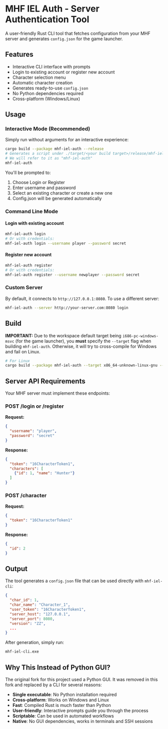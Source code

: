 # MHF IEL Auth - Server Authentication Tool

A user-friendly Rust CLI tool that fetches configuration from your MHF server and generates `config.json` for the game launcher.

## Features

- Interactive CLI interface with prompts
- Login to existing account or register new account
- Character selection menu
- Automatic character creation
- Generates ready-to-use `config.json`
- No Python dependencies required
- Cross-platform (Windows/Linux)

## Usage

### Interactive Mode (Recommended)

Simply run without arguments for an interactive experience:

```bash
cargo build --package mhf-iel-auth --release
# Generates a script under ./target/<your build target>/release/mhf-iel-auth
# We will refer to it as "mhf-iel-auth"
mhf-iel-auth
```

You'll be prompted to:

1. Choose Login or Register
2. Enter username and password
3. Select an existing character or create a new one
4. Config.json will be generated automatically

### Command Line Mode

#### Login with existing account

```bash
mhf-iel-auth login
# Or with credentials:
mhf-iel-auth login --username player --password secret
```

#### Register new account

```bash
mhf-iel-auth register
# Or with credentials:
mhf-iel-auth register --username newplayer --password secret
```

### Custom Server

By default, it connects to `http://127.0.0.1:8080`. To use a different server:

```bash
mhf-iel-auth --server http://your-server.com:8080 login
```

## Build

**IMPORTANT:** Due to the workspace default target being `i686-pc-windows-msvc` (for the game launcher), you **must** specify the `--target` flag when building `mhf-iel-auth`. Otherwise, it will try to cross-compile for Windows and fail on Linux.

```bash
# For Linux
cargo build --package mhf-iel-auth --target x86_64-unknown-linux-gnu --release
```

## Server API Requirements

Your MHF server must implement these endpoints:

### POST /login or /register

**Request:**

```json
{
  "username": "player",
  "password": "secret"
}
```

**Response:**

```json
{
  "token": "16CharacterToken1",
  "characters": [
    {"id": 1, "name": "Hunter"}
  ]
}
```

### POST /character

**Request:**

```json
{
  "token": "16CharacterToken1"
}
```

**Response:**

```json
{
  "id": 2
}
```

## Output

The tool generates a `config.json` file that can be used directly with `mhf-iel-cli`:

```json
{
  "char_id": 1,
  "char_name": "Character_1",
  "user_token": "16CharacterToken1",
  "server_host": "127.0.0.1",
  "server_port": 8080,
  "version": "ZZ",
  ...
}
```

After generation, simply run:

```bash
mhf-iel-cli.exe
```

## Why This Instead of Python GUI?

The original fork for this project used a Python GUI.
It was removed in this fork and replaced by a CLI for several reasons:

- **Single executable**: No Python installation required
- **Cross-platform**: Works on Windows and Linux
- **Fast**: Compiled Rust is much faster than Python
- **User-friendly**: Interactive prompts guide you through the process
- **Scriptable**: Can be used in automated workflows
- **Native**: No GUI dependencies, works in terminals and SSH sessions
